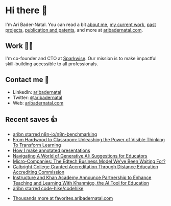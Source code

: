 # Hi there  👋

I'm Ari Bader-Natal. You can read a bit [about me](https://aribadernatal.com), [my current work](https://aribadernatal.com/projects/Sparkwise/), [past projects](https://aribadernatal.com/projects/), [publication and patents](https://aribadernatal.com/publications), and more at [aribadernatal.com](https://aribadernatal.com).

## Work  👨‍💻

I'm co-founder and CTO at [Sparkwise](https://sparkwise.co). Our mission is to make impactful skill-building accessible to all professionals.

## Contact me  💬 

- LinkedIn: [aribadernatal](https://linkedin.com/in/aribadernatal)
- Twitter: [@aribadernatal](https://twitter.com/aribadernatal)
- Web: [aribadernatal.com](https://aribadernatal.com)

## Recent saves  👍

<!--START_SECTION:feed-->
* [aribn starred n8n-io&#x2F;n8n-benchmarking](https:&#x2F;&#x2F;favorites.aribadernatal.com&#x2F;github-favorites&#x2F;2023&#x2F;08&#x2F;aribn-starred-n8n-io-n8n-benchmarking&#x2F;)
* [From Hardwood to Classroom: Unleashing the Power of Visible Thinking To Transform Learning](https:&#x2F;&#x2F;favorites.aribadernatal.com&#x2F;pocket-favorites&#x2F;2023&#x2F;08&#x2F;from-hardwood-to-classroom-unleashing-the-power-of-visible-thinking-to-transform-learning&#x2F;)
* [How I make annotated presentations](https:&#x2F;&#x2F;favorites.aribadernatal.com&#x2F;pocket-favorites&#x2F;2023&#x2F;08&#x2F;how-i-make-annotated-presentations&#x2F;)
* [Navigating A World of Generative AI: Suggestions for Educators](https:&#x2F;&#x2F;favorites.aribadernatal.com&#x2F;pocket-favorites&#x2F;2023&#x2F;08&#x2F;navigating-a-world-of-generative-ai-suggestions-for-educators&#x2F;)
* [Micro-Companies: The Edtech Business Model We’ve Been Waiting For?](https:&#x2F;&#x2F;favorites.aribadernatal.com&#x2F;pocket-favorites&#x2F;2023&#x2F;08&#x2F;micro-companies-the-edtech-business-model-weve-been-waiting-for&#x2F;)
* [Calbright College Granted Accreditation Through Distance Education Accrediting Commission](https:&#x2F;&#x2F;favorites.aribadernatal.com&#x2F;pocket-favorites&#x2F;2023&#x2F;08&#x2F;calbright-college-granted-accreditation-through-distance-education-accrediting-commission&#x2F;)
* [Instructure and Khan Academy Announce Partnership to Enhance Teaching and Learning With Khanmigo, the AI Tool for Education](https:&#x2F;&#x2F;favorites.aribadernatal.com&#x2F;pocket-favorites&#x2F;2023&#x2F;08&#x2F;instructure-and-khan-academy-announce-partnership-to-enhance-teaching-and-learning-with-khanmigo-the-ai-tool-for-education&#x2F;)
* [aribn starred code-hike&#x2F;codehike](https:&#x2F;&#x2F;favorites.aribadernatal.com&#x2F;github-favorites&#x2F;2023&#x2F;07&#x2F;aribn-starred-code-hike-codehike&#x2F;)
<!--END_SECTION:feed-->
* [Thousands more at favorites.aribadernatal.com](https://favorites.aribadernatal.com)
